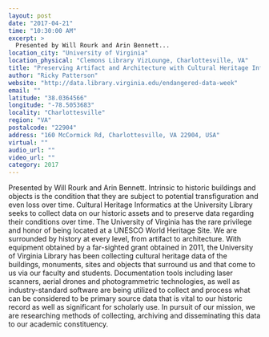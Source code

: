 ```yaml
---
layout: post
date: "2017-04-21"
time: "10:30:00 AM"
excerpt: >
  Presented by Will Rourk and Arin Bennett...
location_city: "University of Virginia"
location_physical: "Clemons Library VizLounge, Charlottesville, VA"
title: "Preserving Artifact and Architecture with Cultural Heritage Informatics"
author: "Ricky Patterson"
website: "http://data.library.virginia.edu/endangered-data-week"
email: ""
latitude: "38.0364566"
longitude: "-78.5053683"
locality: "Charlottesville"
region: "VA"
postalcode: "22904"
address: "160 McCormick Rd, Charlottesville, VA 22904, USA"
virtual: ""
audio_url: ""
video_url: ""
category: 2017
---
```


Presented by Will Rourk and Arin Bennett. 
Intrinsic to historic buildings and objects is the condition that they are subject to potential transfiguration and even loss over time. Cultural Heritage Informatics at the University Library seeks to collect data on our historic assets and to preserve data regarding their conditions over time. The University of Virginia has the rare privilege and honor of being located at a UNESCO World Heritage Site. We are surrounded by history at every level, from artifact to architecture. With equipment obtained by a far-sighted grant obtained in 2011, the University of Virginia Library has been collecting cultural heritage data of the buildings, monuments, sites and objects that surround us and that come to us via our faculty and students. Documentation tools including laser scanners, aerial drones and photogrammetric technologies, as well as industry-standard software are being utilized to collect and process what can be considered to be primary source data that is vital to our historic record as well as significant for scholarly use. In pursuit of our mission, we are researching methods of collecting, archiving and disseminating this data to our academic constituency. 

